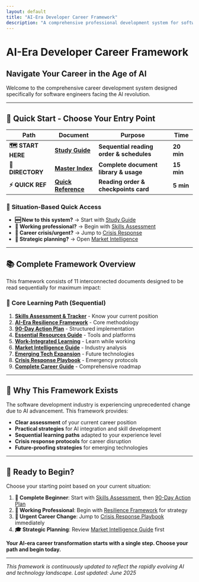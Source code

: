 ```yaml
---
layout: default
title: "AI-Era Developer Career Framework"
description: "A comprehensive professional development system for software engineers"
---
```


# AI-Era Developer Career Framework
## Navigate Your Career in the Age of AI

Welcome to the comprehensive career development system designed specifically for software engineers facing the AI revolution.

---

## 🚀 **Quick Start - Choose Your Entry Point**

| Path | Document | Purpose | Time |
|------|----------|---------|------|
| **🗺️ START HERE** | **[Study Guide](./00-STUDY-GUIDE.md)** | **Sequential reading order & schedules** | **20 min** |
| **📁 DIRECTORY** | **[Master Index](./01-MASTER-INDEX.md)** | **Complete document library & usage** | **15 min** |
| **⚡ QUICK REF** | **[Quick Reference](./QUICK-REFERENCE.md)** | **Reading order & checkpoints card** | **5 min** |

### 🎯 **Situation-Based Quick Access**
- **🆕 New to this system?** → Start with [Study Guide](./00-STUDY-GUIDE.md)
- **💼 Working professional?** → Begin with [Skills Assessment](./02-Skills-Assessment-Tracker.md)  
- **🚨 Career crisis/urgent?** → Jump to [Crisis Response](./09-Crisis-Response-Playbook.md)
- **🎯 Strategic planning?** → Open [Market Intelligence](./07-Market-Intelligence-Guide.md)

---

## 📚 **Complete Framework Overview**

This framework consists of 11 interconnected documents designed to be read sequentially for maximum impact:

### **📖 Core Learning Path (Sequential)**
1. **[Skills Assessment & Tracker](./02-Skills-Assessment-Tracker.md)** - Know your current position
2. **[AI-Era Resilience Framework](./03-AI-Era-Developer-Resilience-Framework.md)** - Core methodology 
3. **[90-Day Action Plan](./04-90-Day-Action-Plan.md)** - Structured implementation
4. **[Essential Resources Guide](./05-Essential-Resources-Guide.md)** - Tools and platforms
5. **[Work-Integrated Learning](./06-Work-Integrated-Learning-Guide.md)** - Learn while working
6. **[Market Intelligence Guide](./07-Market-Intelligence-Guide.md)** - Industry analysis
7. **[Emerging Tech Expansion](./08-Emerging-Tech-Career-Expansion.md)** - Future technologies
8. **[Crisis Response Playbook](./09-Crisis-Response-Playbook.md)** - Emergency protocols
9. **[Complete Career Guide](./10-AI-Era-Developer-Career-Guide.md)** - Comprehensive roadmap

---

## 🎯 **Why This Framework Exists**

The software development industry is experiencing unprecedented change due to AI advancement. This framework provides:

- **Clear assessment** of your current career position
- **Practical strategies** for AI integration and skill development  
- **Sequential learning paths** adapted to your experience level
- **Crisis response protocols** for career disruption
- **Future-proofing strategies** for emerging technologies

---

## 🚀 **Ready to Begin?**

Choose your starting point based on your current situation:

1. **🎯 Complete Beginner**: Start with [Skills Assessment](./02-Skills-Assessment-Tracker.md), then [90-Day Action Plan](./04-90-Day-Action-Plan.md)
2. **💼 Working Professional**: Begin with [Resilience Framework](./03-AI-Era-Developer-Resilience-Framework.md) for strategy
3. **🚨 Urgent Career Change**: Jump to [Crisis Response Playbook](./09-Crisis-Response-Playbook.md) immediately
4. **🎓 Strategic Planning**: Review [Market Intelligence Guide](./07-Market-Intelligence-Guide.md) first

**Your AI-era career transformation starts with a single step. Choose your path and begin today.**

---

*This framework is continuously updated to reflect the rapidly evolving AI and technology landscape. Last updated: June 2025*
